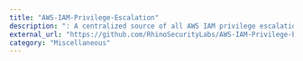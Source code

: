 ```yaml
---
title: "AWS-IAM-Privilege-Escalation"
description: ": A centralized source of all AWS IAM privilege escalation methods released by Rhino Security Labs."
external_url: "https://github.com/RhinoSecurityLabs/AWS-IAM-Privilege-Escalation"
category: "Miscellaneous"
---
```

